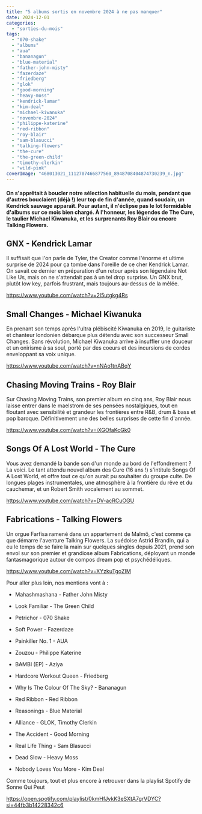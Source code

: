 ```yaml
---
title: "5 albums sortis en novembre 2024 à ne pas manquer"
date: 2024-12-01
categories: 
  - "sorties-du-mois"
tags: 
  - "070-shake"
  - "albums"
  - "aua"
  - "bananagun"
  - "blue-material"
  - "father-john-misty"
  - "fazerdaze"
  - "friedberg"
  - "glok"
  - "good-morning"
  - "heavy-moss"
  - "kendrick-lamar"
  - "kim-deal"
  - "michael-kiwanuka"
  - "novembre-2024"
  - "philippe-katerine"
  - "red-ribbon"
  - "roy-blair"
  - "sam-blasucci"
  - "talking-flowers"
  - "the-cure"
  - "the-green-child"
  - "timothy-clerkin"
  - "wild-pink"
coverImage: "468013021_1112707466877560_8948708404874730239_n.jpg"
---
```


#### On s'apprêtait à boucler notre sélection habituelle du mois, pendant que d'autres bouclaient (déjà !) leur top de fin d'année, quand soudain, un Kendrick sauvage apparaît. Pour autant, il n'éclipse pas le lot formidable d'albums sur ce mois bien chargé. À l'honneur, les légendes de The Cure, le taulier Michael Kiwanuka, et les surprenants Roy Blair ou encore Talking Flowers.

<!--more-->

## GNX - Kendrick Lamar

Il suffisait que l'on parle de Tyler, the Creator comme l'énorme et ultime surprise de 2024 pour ça tombe dans l'oreille de ce cher Kendrick Lamar. On savait ce dernier en préparation d'un retour après son légendaire Not Like Us, mais on ne s'attendait pas à un tel drop surprise. Un GNX brut, plutôt low key, parfois frustrant, mais toujours au-dessus de la mêlée.

https://www.youtube.com/watch?v=2l5utgkg4Rs

## Small Changes - Michael Kiwanuka

En prenant son temps après l'ultra plébiscité Kiwanuka en 2019, le guitariste et chanteur londonien débarque plus détendu avec son successeur Small Changes. Sans révolution, Michael Kiwanuka arrive à insuffler une douceur et un onirisme à sa soul, porté par des coeurs et des incursions de cordes enveloppant sa voix unique.

https://www.youtube.com/watch?v=nNAo1tnABqY

## Chasing Moving Trains - Roy Blair

Sur Chasing Moving Trains, son premier album en cinq ans, Roy Blair nous laisse entrer dans le maelstrom de ses pensées nostalgiques, tout en floutant avec sensibilité et grandeur les frontières entre R&B, drum & bass et pop baroque. Définitivement une des belles surprises de cette fin d'année.

https://www.youtube.com/watch?v=iXGOfaKcGk0

## Songs Of A Lost World - The Cure

Vous avez demandé la bande son d'un monde au bord de l'effondrement ? La voici. Le tant attendu nouvel album des Cure (16 ans !) s'intitule Songs Of A Lost World, et offre tout ce qu'on aurait pu souhaiter du groupe culte. De longues plages instrumentales, une atmosphère à la frontière du rêve et du cauchemar, et un Robert Smith vocalement au sommet.

https://www.youtube.com/watch?v=DV-acRCuOGU

## Fabrications - Talking Flowers

Un orgue Farfisa ramené dans un appartement de Malmö, c'est comme ça que démarre l'aventure Talking Flowers. La suédoise Astrid Brandin, qui a eu le temps de se faire la main sur quelques singles depuis 2021, prend son envol sur son premier et grandiose album Fabrications, déployant un monde fantasmagorique autour de compos dream pop et psychédéliques.

https://www.youtube.com/watch?v=XYzkuTgoZIM

Pour aller plus loin, nos mentions vont à :

- Mahashmashana - Father John Misty

- Look Familiar - The Green Child

- Petrichor - 070 Shake

- Soft Power - Fazerdaze

- Painkiller No. 1 - AUA

- Zouzou - Philippe Katerine

- BAMBI (EP) - Aziya

- Hardcore Workout Queen - Friedberg

- Why Is The Colour Of The Sky? - Bananagun

- Red Ribbon - Red Ribbon

- Reasonings - Blue Material

- Alliance - GLOK, Timothy Clerkin

- The Accident - Good Morning

- Real Life Thing - Sam Blasucci

- Dead Slow - Heavy Moss

- Nobody Loves You More - Kim Deal

Comme toujours, tout et plus encore à retrouver dans la playlist Spotify de Sonne Qui Peut

https://open.spotify.com/playlist/0kmHfJykK3eSXtA7grVDYC?si=44fb3b14228342c6
